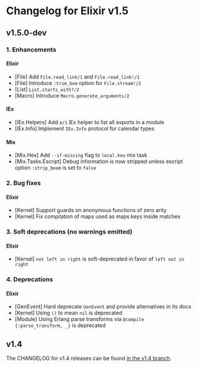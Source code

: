 # Changelog for Elixir v1.5

## v1.5.0-dev

### 1. Enhancements

#### Elixir

  * [File] Add `File.read_link/1` and `File.read_link!/1`
  * [File] Introduce `:trim_bom` option for `File.stream!/2`
  * [List] `List.starts_with?/2`
  * [Macro] Introduce `Macro.generate_arguments/2`

#### IEx

  * [IEx.Helpers] Add `e/1` IEx helper to list all exports in a module
  * [IEx.Info] Implement `IEx.Info` protocol for calendar types

#### Mix

  * [Mix.Hex] Add `--if-missing` flag to `local.hex` mix task
  * [Mix.Tasks.Escript] Debug information is now stripped unless escript option `:strip_beam` is set to `false`

### 2. Bug fixes

#### Elixir

  * [Kernel] Support guards on anonymous functions of zero arity
  * [Kernel] Fix compilation of maps used as maps keys inside matches

### 3. Soft deprecations (no warnings emitted)

#### Elixir

  * [Kernel] `not left in right` is soft-deprecated in favor of `left not in right`

### 4. Deprecations

#### Elixir

  * [GenEvent] Hard deprecate `GenEvent` and provide alternatives in its docs
  * [Kernel] Using `()` to mean `nil` is deprecated
  * [Module] Using Erlang parse transforms via `@compile {:parse_transform, _}` is deprecated

## v1.4

The CHANGELOG for v1.4 releases can be found [in the v1.4 branch](https://github.com/elixir-lang/elixir/blob/v1.4/CHANGELOG.md).
